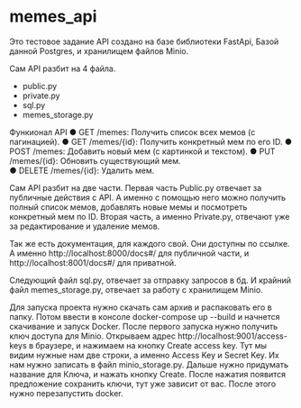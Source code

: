 # memes_api
 
Это тестовое задание
API создано на базе библиотеки FastApi, Базой данной Postgres, и хранилищем файлов Minio.

Сам API разбит на 4 файла.
- public.py
- private.py
- sql.py
- memes_storage.py

Функионал API
●  GET /memes: Получить список всех мемов (с пагинацией).
●  GET /memes/{id}: Получить конкретный мем по его ID.
●  POST /memes: Добавить новый мем (с картинкой и текстом).
●  PUT /memes/{id}: Обновить существующий мем.                                        
●  DELETE /memes/{id}: Удалить мем.

Сам API разбит на две части. Первая часть Public.py отвечает за публичные действия с API. А именно с помощью него можно получить полный список мемов, добавлять новые мемы и посмотреть конкретный мем по ID.
Вторая часть, а именно Private.py, отвечают уже за редактирование и удаление мемов.

Так же есть документация, для каждого свой. Они доступны по ссылке. А именно http://localhost:8000/docs#/ для публичной части, и http://localhost:8001/docs#/ для приватной.

Следующий файл sql.py, отвечает за отправку запросов в бд.
И крайний файл memes_storage.py, отвечает за работу с хранилищем Minio.

Для запуска проекта нужно скачать сам архив и распаковать его в папку. Потом ввести в консоле docker-compose up --build и начнется скачивание и запуск Docker.
После первого запуска нужно получить ключ доступа для Minio. Открываем адрес http://localhost:9001/access-keys в браузере, и нажимаем на кнопку Create access key. Тут мы видим нужные нам две строки, а именно Access Key и Secret Key. Их нам нужно записать в файл minio_storage.py. Дальше нужно придумать название для Ключа, и нажать кнопку Create. После нажатия появится предложение сохранить ключи, тут уже зависит от вас.
После этого нужно перезапустить docker.
